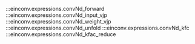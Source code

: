 :::einconv.expressions.convNd_forward
:::einconv.expressions.convNd_input_vjp
:::einconv.expressions.convNd_weight_vjp
:::einconv.expressions.convNd_unfold
:::einconv.expressions.convNd_kfc
:::einconv.expressions.convNd_kfac_reduce
